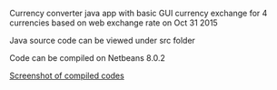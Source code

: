 Currency converter java app with basic GUI currency exchange for 4 currencies based on web exchange rate on Oct 31 2015

Java source code can be viewed under src folder

Code can be compiled on Netbeans 8.0.2

[Screenshot of compiled codes](http://imgur.com/a/TT8ig)
